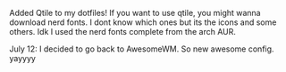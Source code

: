 Added Qtile to my dotfiles! If you want to use qtile, you might wanna download nerd fonts. I dont know which ones but its the icons and some others. Idk I used the nerd fonts complete from the arch AUR.

July 12:
I decided to go back to AwesomeWM. So new awesome config. yayyyy


